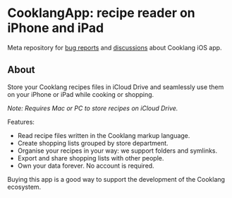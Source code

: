 # CooklangApp: recipe reader on iPhone and iPad

Meta repository for [bug reports](https://github.com/cooklang/cooklang-ios-app/issues) and [discussions](https://github.com/cooklang/cooklang-ios-app/discussions) about Cooklang iOS app.

## About

Store your Cooklang recipes files in iCloud Drive and seamlessly use them on your iPhone or iPad while cooking or shopping.

_Note: Requires Mac or PC to store recipes on iCloud Drive._

Features:

* Read recipe files written in the Cooklang markup language.
* Create shopping lists grouped by store department.
* Organise your recipes in your way: we support folders and symlinks.
* Export and share shopping lists with other people.
* Own your data forever. No account is required.


Buying this app is a good way to support the development of the Cooklang ecosystem.

